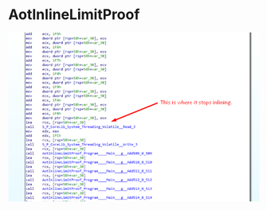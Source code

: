 # AotInlineLimitProof
![alt text](https://github.com/dagid4/AotInlineLimitProof/blob/master/Screenshot_358.png?raw=true)
